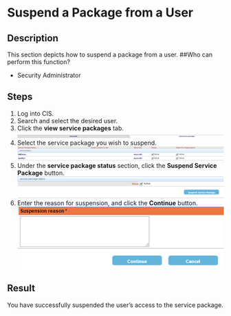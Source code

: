 # Suspend a Package from a User
## Description
This section depicts how to suspend a package from a user.
##Who can perform this function?
* Security Administrator

## Steps
1. Log into CIS.
2. Search and select the desired user.
3. Click the **view service packages** tab.
![](spu-3.png)
4. Select the service package you wish to suspend.
![](spu-4.png)
5. Under the **service package status** section, click the **Suspend Service Package** button.
![](spu-5.png)
6. Enter the reason for suspension, and click the **Continue** button.
![](spu-6.png)

## Result
You have successfully suspended the user’s access to the service package.